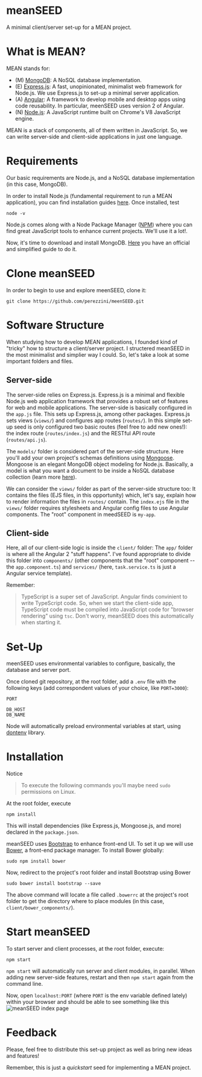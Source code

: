# meanSEED
A minimal client/server set-up for a MEAN project.

# What is MEAN?
MEAN stands for:
- (M) [MongoDB](https://www.mongodb.com): A NoSQL database implementation.
- (E) [Express.js](https://www.expressjs.com): A fast, unopinionated, minimalist web framework for Node.js. We use Express.js to set-up a minimal server application.
- (A) [Angular](https://www.angular.io): A framework to develop mobile and desktop apps using code reusability. In particular, meenSEED uses version 2 of Angular.
- (N) [Node.js](https://www.nodejs.org): A JavaScript runtime built on Chrome's V8 JavaScript engine.

MEAN is a stack of components, all of them written in JavaScript. So, we can write server-side and client-side applications in just one language.

# Requirements
Our basic requirements are Node.js, and a NoSQL database implementation (in this case, MongoDB).

In order to install Node.js (fundamental requirement to run a MEAN application), you can find installation guides [here](https://nodejs.org/en/). Once installed, test
```
node -v
```
Node.js comes along with a Node Package Manager ([NPM](https://www.npmjs.com/)) where you can find great JavaScript tools to enhance current projects. We'll use it a lot!.

Now, it's time to download and install MongoDB. [Here](https://docs.mongodb.com/manual/administration/install-on-linux/) you have an official and simplified guide to do it.

# Clone meanSEED
In order to begin to use and explore meenSEED, clone it:
```
git clone https://github.com/perezzini/meenSEED.git
```

# Software Structure
When studying how to develop MEAN applications, I founded kind of "tricky" how to structure a client/server project. I structered meanSEED in the most minimalist and simplier way I could. So, let's take a look at some important folders and files.

## Server-side
The server-side relies on Express.js. Express.js is a minimal and flexible Node.js web application framework that provides a robust set of features for web and mobile applications.
The server-side is basically configured in the `app.js` file. This sets up Express.js, among other packages. Express.js sets views (`views/`) and configures app routes (`routes/`). In this simple set-up seed is only configured two basic routes (feel free to add new ones!): the index route (`routes/index.js`) and the RESTful API route (`routes/api.js`).

The `models/` folder is considered part of the server-side structure. Here you'll add your own project's schemas definitions using [Mongoose](http://mongoosejs.com/). Mongoose is an elegant MongoDB object modeling for Node.js. Basically, a model is what you want a document to be inside a NoSQL database collection (learn more [here](http://mongoosejs.com/docs/index.html)).

We can consider the `views/` folder as part of the server-side structure too: It contains the files (EJS files, in this opportunity) which, let's say, explain how to render information the files in `routes/` contain. The `index.ejs` file in the `views/` folder requires stylesheets and Angular config files to use Angular components. The "root" component in meedSEED is `my-app`.

## Client-side
Here, all of our client-side logic is inside the `client/` folder: The `app/` folder is where all the Angular 2 "stuff happens". I've found appropriate to divide this folder into `components/` (other components that the "root" component -- the `app.component.ts`) and `services/` (here, `task.service.ts` is just a Angular service template).

Remember:
> TypeScript is a super set of JavaScript. Angular finds convinient to write TypeScript code. So, when we start the client-side app, TypeScript code must be compiled into JavaScript code for "browser rendering" using `tsc`. Don't worry, meanSEED does this automatically when starting it.

# Set-Up
meenSEED uses environmental variables to configure, basically, the database and server port.

Once cloned git repository, at the root folder, add a `.env` file with the following keys (add correspondent values of your choice, like `PORT=3000`):
```
PORT

DB_HOST
DB_NAME
```

Node will automatically preload environmental variables at start, using [dontenv](https://www.npmjs.com/package/dotenv) library.

# Installation
Notice
> To execute the following commands you'll maybe need `sudo` permissions on Linux.

At the root folder, execute
```
npm install
```
This will install dependencies (like Express.js, Mongoose.js, and more) declared in the `package.json`.

meanSEED uses [Bootstrap](http://getbootstrap.com/) to enhance front-end UI. To set it up we will use [Bower](https://bower.io/), a front-end package manager. To install Bower globally:
```
sudo npm install bower
```
Now, redirect to the project's root folder and install Bootstrap using Bower
```
sudo bower install bootstrap --save
```
The above command will locate a file called `.bowerrc` at the project's root folder to get the directory where to place modules (in this case, `client/bower_components/`).

# Start meanSEED
To start server and client processes, at the root folder, execute:
```
npm start
```
`npm start` will automatically run server and client modules, in parallel. When adding new server-side features, restart and then `npm start` again from the command line.

Now, open `localhost:PORT` (where `PORT` is the env variable defined lately) within your browser and should be able to see something like this
![meanSEED index page](http://imgur.com/mwSPaJF)

# Feedback
Please, feel free to distribute this set-up project as well as bring new ideas and features!

Remember, this is just a *quickstart* seed for implementing a MEAN project.